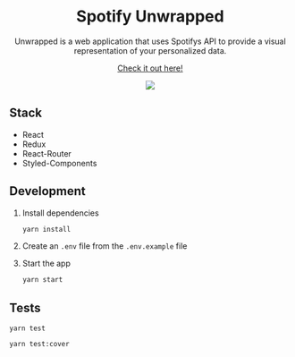 <h1 align="center">
  Spotify Unwrapped
</h1>
<p align="center">
  Unwrapped is a web application that uses Spotifys API to provide a visual representation of your personalized data.
<p align="center">
  <a href="https://unwrapped.jmscmrn.com" target="_blank">Check it out here!<a>
</p>
<p align="center">
  <a href="https://unwrapped.jmscmrn.com">
    <img src="https://circleci.com/gh/desruc/spotify-unwrapped.svg?style=svg">
  </a>
</p>

## Stack

- React
- Redux
- React-Router
- Styled-Components

## Development

1. Install dependencies

   ```sh
   yarn install
   ```

2. Create an `.env` file from the `.env.example` file

3. Start the app

   ```sh
   yarn start
   ```

## Tests

```
yarn test
```

```
yarn test:cover
```
